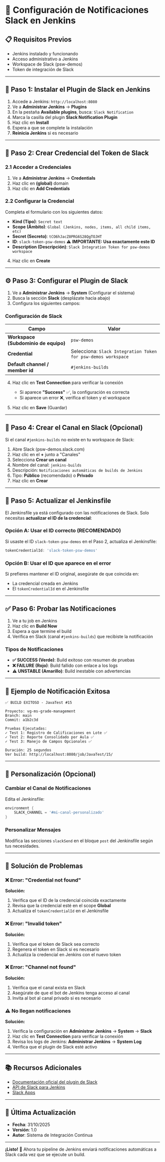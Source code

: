 # 🔔 Configuración de Notificaciones Slack en Jenkins

## 📋 Requisitos Previos

- Jenkins instalado y funcionando
- Acceso administrativo a Jenkins
- Workspace de Slack (psw-demos)
- Token de integración de Slack

---

## 🔧 Paso 1: Instalar el Plugin de Slack en Jenkins

1. Accede a Jenkins: `http://localhost:8080`
2. Ve a **Administrar Jenkins** → **Plugins**
3. En la pestaña **Available plugins**, busca: `Slack Notification`
4. Marca la casilla del plugin **Slack Notification Plugin**
5. Haz clic en **Install**
6. Espera a que se complete la instalación
7. **Reinicia Jenkins** si es necesario

---

## 🔑 Paso 2: Crear Credencial del Token de Slack

### 2.1 Acceder a Credenciales

1. Ve a **Administrar Jenkins** → **Credentials**
2. Haz clic en **(global)** domain
3. Haz clic en **Add Credentials**

### 2.2 Configurar la Credencial

Completa el formulario con los siguientes datos:

- **Kind (Tipo)**: `Secret text`
- **Scope (Ámbito)**: `Global (Jenkins, nodes, items, all child items, etc)`
- **Secret (Secreto)**: `tCO6hJacZ0PRG6S28QgTOJHT`
- **ID**: `slack-token-psw-demos` ⚠️ **IMPORTANTE: Usa exactamente este ID**
- **Description (Descripción)**: `Slack Integration Token for psw-demos workspace`

4. Haz clic en **Create**

---

## ⚙️ Paso 3: Configurar el Plugin de Slack

1. Ve a **Administrar Jenkins** → **System** (Configurar el sistema)
2. Busca la sección **Slack** (desplázate hacia abajo)
3. Configura los siguientes campos:

### Configuración de Slack

| Campo | Valor |
|-------|-------|
| **Workspace (Subdominio de equipo)** | `psw-demos` |
| **Credential** | Selecciona: `Slack Integration Token for psw-demos workspace` |
| **Default channel / member id** | `#jenkins-builds` |

4. Haz clic en **Test Connection** para verificar la conexión
   - Si aparece **"Success"** ✅, la configuración es correcta
   - Si aparece un error ❌, verifica el token y el workspace

5. Haz clic en **Save** (Guardar)

---

## 📢 Paso 4: Crear el Canal en Slack (Opcional)

Si el canal `#jenkins-builds` no existe en tu workspace de Slack:

1. Abre Slack (psw-demos.slack.com)
2. Haz clic en el **+** junto a "Canales"
3. Selecciona **Crear un canal**
4. Nombre del canal: `jenkins-builds`
5. Descripción: `Notificaciones automáticas de builds de Jenkins`
6. Tipo: **Público** (recomendado) o **Privado**
7. Haz clic en **Crear**

---

## 🔄 Paso 5: Actualizar el Jenkinsfile

El Jenkinsfile ya está configurado con las notificaciones de Slack. Solo necesitas **actualizar el ID de la credencial**:

### Opción A: Usar el ID correcto (RECOMENDADO)

Si usaste el ID `slack-token-psw-demos` en el Paso 2, actualiza el Jenkinsfile:

```groovy
tokenCredentialId: 'slack-token-psw-demos'
```

### Opción B: Usar el ID que aparece en el error

Si prefieres mantener el ID original, asegúrate de que coincida en:
- La credencial creada en Jenkins
- El `tokenCredentialId` en el Jenkinsfile

---

## ✅ Paso 6: Probar las Notificaciones

1. Ve a tu job en Jenkins
2. Haz clic en **Build Now**
3. Espera a que termine el build
4. Verifica en Slack (canal `#jenkins-builds`) que recibiste la notificación

### Tipos de Notificaciones

- **✅ SUCCESS (Verde)**: Build exitoso con resumen de pruebas
- **❌ FAILURE (Rojo)**: Build fallido con enlace a los logs
- **⚠️ UNSTABLE (Amarillo)**: Build inestable con advertencias

---

## 🎨 Ejemplo de Notificación Exitosa

```
✅ BUILD EXITOSO - JavaTest #15

Proyecto: vg-ms-grade-management
Branch: main
Commit: a1b2c3d

Pruebas Ejecutadas:
✓ Test 1: Registro de Calificaciones en Lote ✅
✓ Test 2: Reporte Consolidado por Aula ✅
✓ Test 3: Manejo de Campos Opcionales ✅

Duración: 25 segundos
Ver build: http://localhost:8080/job/JavaTest/15/
```

---

## 🔧 Personalización (Opcional)

### Cambiar el Canal de Notificaciones

Edita el Jenkinsfile:

```groovy
environment {
    SLACK_CHANNEL = '#mi-canal-personalizado'
}
```

### Personalizar Mensajes

Modifica las secciones `slackSend` en el bloque `post` del Jenkinsfile según tus necesidades.

---

## 🐛 Solución de Problemas

### ❌ Error: "Credential not found"

**Solución:**
1. Verifica que el ID de la credencial coincida exactamente
2. Revisa que la credencial esté en el scope **Global**
3. Actualiza el `tokenCredentialId` en el Jenkinsfile

### ❌ Error: "Invalid token"

**Solución:**
1. Verifica que el token de Slack sea correcto
2. Regenera el token en Slack si es necesario
3. Actualiza la credencial en Jenkins con el nuevo token

### ❌ Error: "Channel not found"

**Solución:**
1. Verifica que el canal exista en Slack
2. Asegúrate de que el bot de Jenkins tenga acceso al canal
3. Invita al bot al canal privado si es necesario

### ⚠️ No llegan notificaciones

**Solución:**
1. Verifica la configuración en **Administrar Jenkins** → **System** → **Slack**
2. Haz clic en **Test Connection** para verificar la conexión
3. Revisa los logs de Jenkins: **Administrar Jenkins** → **System Log**
4. Verifica que el plugin de Slack esté activo

---

## 📚 Recursos Adicionales

- [Documentación oficial del plugin de Slack](https://plugins.jenkins.io/slack/)
- [API de Slack para Jenkins](https://api.slack.com/messaging/webhooks)
- [Slack Apps](https://api.slack.com/apps)

---

## 📅 Última Actualización

- **Fecha**: 31/10/2025
- **Versión**: 1.0
- **Autor**: Sistema de Integración Continua

---

**¡Listo!** 🎉 Ahora tu pipeline de Jenkins enviará notificaciones automáticas a Slack cada vez que se ejecute un build.
